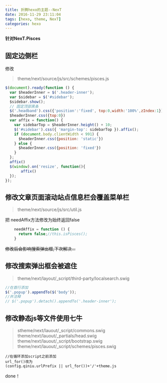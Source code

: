 ```yaml
---
title: 折腾hexo的主题--NexT
date: 2016-11-29 23:11:04
tags: [hexo, theme, NexT]
categories: hexo
---
```

**针对NexT.Pisces**
 ## 固定边侧栏
 修改
 >theme/next/source/js/src/schemes/pisces.js

 ```javascript
 $(document).ready(function () {
   var $headerInner = $('.header-inner');
   var $sidebar = $('#sidebar');
   $sidebar.show();
   // 固定顶部黑条
   $('.headband').css({'position':'fixed', top:0,width:'100%',zIndex:1});
   $headerInner.css({top:0})
   var affix = function() {
     var sidebarTop = $headerInner.height() + 10;
     $('#sidebar').css({ 'margin-top': sidebarTop }).affix();
     if (document.body.clientWidth < 991) {
       $headerInner.css({position: 'static'})
     } else {
       $headerInner.css({position: 'fixed'})
     }
   };
   affix()
   $(window).on('resize', function(){
        affix()
   });
 });
 ```
## 修改文章页面滚动站点信息栏会覆盖菜单栏
>theme/next/source/js/src/util.js

把 needAffix方法修改为始终返回false
```javascript
    needAffix = function () {
      return false;//this.isPisces();
    }
```

~~修改后会影响搜索弹出框,下次解决...~~
## 修改搜索弹出框会被遮住
>theme/next/layout/_script/third-party/localsearch.swig

```javascript
//在首行添加
$('.popup').appendTo($('body'));
//并注释
// $('.popup').detach().appendTo('.header-inner');
```
## 修改静态js等文件使用七牛
> stheme/next/lauout/_script/commons.swig
> theme/next/lauout/_partials/head.swig
> theme/next/lauout/_script/bootstrap.swig
> theme/next/lauout/_script/schemes/pisces.swig

```ejs
//在循环添加script之前添加
url_for()改为
(config.qiniu.urlPrefix || url_for())+'/'+theme.js
```

done！

